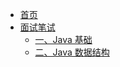 * [首页](/)
* [面试笔试](/面试笔试/README.md)
    * [一、Java 基础](/%E9%9D%A2%E8%AF%95%E7%AC%94%E8%AF%95/%E4%B8%80%E3%80%81Java%20%E5%9F%BA%E7%A1%80.md)
    * [二、Java 数据结构](/%E9%9D%A2%E8%AF%95%E7%AC%94%E8%AF%95/PENjd1xL8oofWhxk9ExcJKzknJb.md)